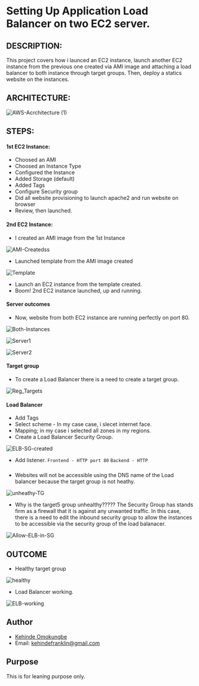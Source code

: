 # Setting Up Application Load Balancer on two EC2 server.

## DESCRIPTION: 
This project covers how i launced an EC2 instance, launch another EC2 instance from the previous one created via AMI image and attaching a load balancer to both instance through target groups. Then, deploy a statics website on the instances.

## ARCHITECTURE:
![AWS-Acrchitecture (1)](https://github.com/OK-CodeClinic/Application_Load_Balancer_on_two_EC2_instance/assets/100064229/eb6aca62-66a3-4963-8a60-d6abcfd6c5f4)



## STEPS:
#### 1st EC2 Instance: 
- Choosed an AMI
- Choosed an Instance Type
- Configured the Instance
- Added Storage (default)
- Added Tags
- Configure Security group
- Did all website provisioning to launch apache2 and run website on browser
- Review, then launched.

#### 2nd EC2 Instance:
- I created an AMI image from the 1st Instance
  
![AMI-Createdss](https://github.com/OK-CodeClinic/Application_Load_Balancer_on_two_EC2_instance/assets/100064229/612a434c-5e34-406f-8084-5f3ef1d23062)

  
- Launched template from the AMI image created
  
![Template](https://github.com/OK-CodeClinic/Application_Load_Balancer_on_two_EC2_instance/assets/100064229/30d7fab6-675b-4128-9d18-0c7ee1f23909)


- Launch an EC2 instance from the template created.
- Boom! 2nd EC2 instance launched, up and running.


#### Server outcomes
- Now, website from both EC2 instance are running perfectly on port 80.

![Both-Instances](https://github.com/OK-CodeClinic/Application_Load_Balancer_on_two_EC2_instance/assets/100064229/aaa72323-690d-473d-be9f-dde0fbc17d11)


![Server1](https://github.com/OK-CodeClinic/Application_Load_Balancer_on_two_EC2_instance/assets/100064229/36dd180e-e671-4f21-b743-a8fc8146a6f0)

![Server2](https://github.com/OK-CodeClinic/Application_Load_Balancer_on_two_EC2_instance/assets/100064229/f4693faa-428a-4486-801f-e26a94840f29)


#### Target group
- To create a Load Balancer there is a need to create a target group.

![Reg_Targets](https://github.com/OK-CodeClinic/Application_Load_Balancer_on_two_EC2_instance/assets/100064229/b66034e8-6ac6-48c9-a665-2f27f14cf232)

#### Load Balancer
- Add Tags
- Select scheme - In my case case, i slecet internet face.
- Mapping; in my case i selected all zones in my regions.
- Create a Load Balancer Security Group.

![ELB-SG-created](https://github.com/OK-CodeClinic/Application_Load_Balancer_on_two_EC2_instance/assets/100064229/c44bb7ff-d5e3-42ed-9e96-3eb8646187d8)

- Add listener. ```Frontend - HTTP port 80``` ```Backend - HTTP```




###
- Websites will not be accessible using the DNS name of the Load balancer because the target group is not heathy.


![unheathy-TG](https://github.com/OK-CodeClinic/Application_Load_Balancer_on_two_EC2_instance/assets/100064229/a4800fa9-72f4-4b3e-9fd4-ca265b967151)



- Why is the target5 group unhealthy????? The Security Group has stands firm as a firewall that it is against any unwanted traffic. In this case, there is a need to edit the inbound security group to allow the instances to be accessible via the security group of the load balanacer.

![Allow-ELB-in-SG](https://github.com/OK-CodeClinic/Application_Load_Balancer_on_two_EC2_instance/assets/100064229/5bc6adf1-9c14-478c-93bb-c1556bf508aa)


###
###
###


## OUTCOME

- Healthy target group
  
![healthy](https://github.com/OK-CodeClinic/Application_Load_Balancer_on_two_EC2_instance/assets/100064229/1e1e8b51-3b08-4636-a55f-3075fe15f8e8)


- Load Balancer working.

![ELB-working](https://github.com/OK-CodeClinic/Application_Load_Balancer_on_two_EC2_instance/assets/100064229/48721283-1a3d-4763-ac36-6161249b1b37)



## Author

- [Kehinde Omokungbe](https://www.github.com/OK-CodeClinic)
- Email: kehindefranklin@gmail.com

## Purpose
This is for leaning purpose only.
